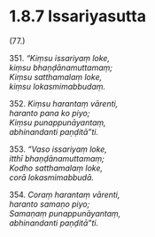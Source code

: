 

# 1.8.7 Issariyasutta




(77.)

351\. _“Kiṃsu issariyaṃ loke,_  
_kiṃsu bhaṇḍānamuttamaṃ;_  
_Kiṃsu satthamalaṃ loke,_  
_kiṃsu lokasmimabbudaṃ._  


352\. _Kiṃsu harantaṃ vārenti,_  
_haranto pana ko piyo;_  
_Kiṃsu punappunāyantaṃ,_  
_abhinandanti paṇḍitā”ti._  


353\. _“Vaso issariyaṃ loke,_  
_itthī bhaṇḍānamuttamaṃ;_  
_Kodho satthamalaṃ loke,_  
_corā lokasmimabbudā._  


354\. _Coraṃ harantaṃ vārenti,_  
_haranto samaṇo piyo;_  
_Samaṇaṃ punappunāyantaṃ,_  
_abhinandanti paṇḍitā”ti._  




